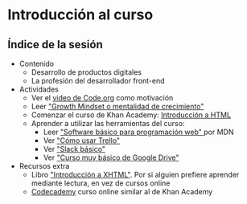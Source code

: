 # Introducción al curso

## Índice de la sesión

- Contenido
  - Desarrollo de productos digitales
  - La profesión del desarrollador front-end
- Actividades
  - Ver el [video de Code.org](https://www.youtube.com/watch?v=Qhn48RekQeg) como motivación
  - Leer ["Growth Mindset o mentalidad de crecimiento"](https://soniacasalblog.wordpress.com/2011/01/24/fixed-y-growth-mindset-de-dweck/)
  - Comenzar el curso de Khan Academy: [Introducción a HTML](https://es.khanacademy.org/computing/computer-programming/html-css#intro-to-html)
  - Aprender a utilizar las herramientas del curso:
    - Leer ["Software básico para programación web" ](https://developer.mozilla.org/es/docs/Learn/Getting_started_with_the_web/Instalacion_de_software_basico) por MDN
    - Ver ["Cómo usar Trello"](https://www.youtube.com/watch?v=tOpBJnOifAc)
    - Ver ["Slack básico"](https://www.youtube.com/watch?v=HoqBaFfwU38)
    - Ver ["Curso muy básico de Google Drive"](https://www.youtube.com/watch?v=xDf_ZZO7RCU)
- Recursos extra
  - Libro ["Introducción a XHTML"](http://librosweb.es/libro/xhtml/). Por si alguien prefiere aprender mediante lectura, en vez de cursos online
  - [Codecademy](https://www.codecademy.com/es/learn/web) curso online similar al de Khan Academy
